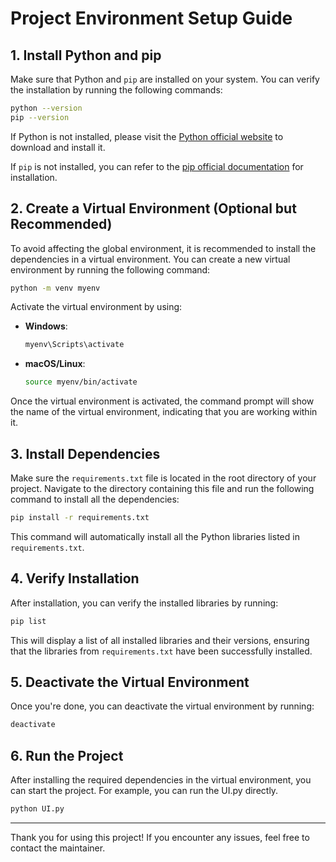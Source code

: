 # Project Environment Setup Guide

## 1. Install Python and pip

Make sure that Python and `pip` are installed on your system. You can verify the installation by running the following commands:

```bash
python --version
pip --version
```

If Python is not installed, please visit the [Python official website](https://www.python.org/downloads/) to download and install it.

If `pip` is not installed, you can refer to the [pip official documentation](https://pip.pypa.io/en/stable/) for installation.

## 2. Create a Virtual Environment (Optional but Recommended)

To avoid affecting the global environment, it is recommended to install the dependencies in a virtual environment. You can create a new virtual environment by running the following command:

```bash
python -m venv myenv
```

Activate the virtual environment by using:

- **Windows**:
  ```bash
  myenv\Scripts\activate
  ```
- **macOS/Linux**:
  ```bash
  source myenv/bin/activate
  ```

Once the virtual environment is activated, the command prompt will show the name of the virtual environment, indicating that you are working within it.

## 3. Install Dependencies

Make sure the `requirements.txt` file is located in the root directory of your project. Navigate to the directory containing this file and run the following command to install all the dependencies:

```bash
pip install -r requirements.txt
```

This command will automatically install all the Python libraries listed in `requirements.txt`.

## 4. Verify Installation

After installation, you can verify the installed libraries by running:

```bash
pip list
```

This will display a list of all installed libraries and their versions, ensuring that the libraries from `requirements.txt` have been successfully installed.

## 5. Deactivate the Virtual Environment

Once you're done, you can deactivate the virtual environment by running:

```bash
deactivate
```

## 6. Run the Project

After installing the required dependencies in the virtual environment, you can start the project. For example, you can run the UI.py directly.

```bash
python UI.py
```

---

Thank you for using this project! If you encounter any issues, feel free to contact the maintainer.
